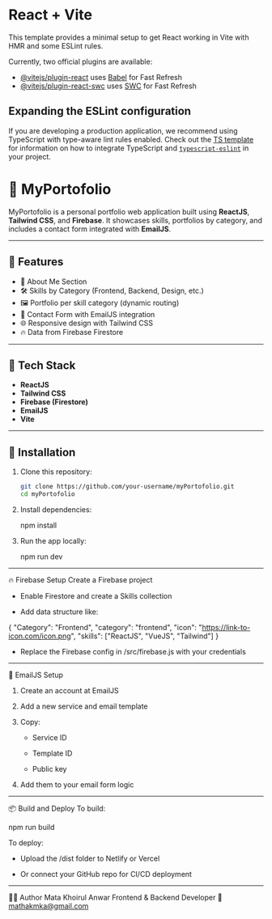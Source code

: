 # React + Vite

This template provides a minimal setup to get React working in Vite with HMR and some ESLint rules.

Currently, two official plugins are available:

- [@vitejs/plugin-react](https://github.com/vitejs/vite-plugin-react/blob/main/packages/plugin-react) uses [Babel](https://babeljs.io/) for Fast Refresh
- [@vitejs/plugin-react-swc](https://github.com/vitejs/vite-plugin-react/blob/main/packages/plugin-react-swc) uses [SWC](https://swc.rs/) for Fast Refresh

## Expanding the ESLint configuration

If you are developing a production application, we recommend using TypeScript with type-aware lint rules enabled. Check out the [TS template](https://github.com/vitejs/vite/tree/main/packages/create-vite/template-react-ts) for information on how to integrate TypeScript and [`typescript-eslint`](https://typescript-eslint.io) in your project.

# 💼 MyPortofolio

MyPortofolio is a personal portfolio web application built using **ReactJS**, **Tailwind CSS**, and **Firebase**. It showcases skills, portfolios by category, and includes a contact form integrated with **EmailJS**.

---

## 🔧 Features

- 🧠 About Me Section
- 🛠 Skills by Category (Frontend, Backend, Design, etc.)
- 🖼 Portfolio per skill category (dynamic routing)
- 📩 Contact Form with EmailJS integration
- 🌐 Responsive design with Tailwind CSS
- 🔥 Data from Firebase Firestore

---

## 🚀 Tech Stack

- **ReactJS**
- **Tailwind CSS**
- **Firebase (Firestore)**
- **EmailJS**
- **Vite**

---

## 🧪 Installation

1. Clone this repository:

   ```bash
   git clone https://github.com/your-username/myPortofolio.git
   cd myPortofolio
   ```

2. Install dependencies:

   npm install

3. Run the app locally:
   
   npm run dev
   
---
🔥 Firebase Setup
Create a Firebase project

- Enable Firestore and create a Skills collection

- Add data structure like:

{
  "Category": "Frontend",
  "category": "frontend",
  "icon": "https://link-to-icon.com/icon.png",
  "skills": ["ReactJS", "VueJS", "Tailwind"]
}

- Replace the Firebase config in /src/firebase.js with your credentials
---
📧 EmailJS Setup
1. Create an account at EmailJS

2. Add a new service and email template

3. Copy:

    - Service ID

    - Template ID

    - Public key

4. Add them to your email form logic
---
📦 Build and Deploy
To build:

npm run build

To deploy:

- Upload the /dist folder to Netlify or Vercel

- Or connect your GitHub repo for CI/CD deployment
---
🙋‍♂️ Author
Mata Khoirul Anwar
Frontend & Backend Developer
📧 mathakmka@gmail.com
